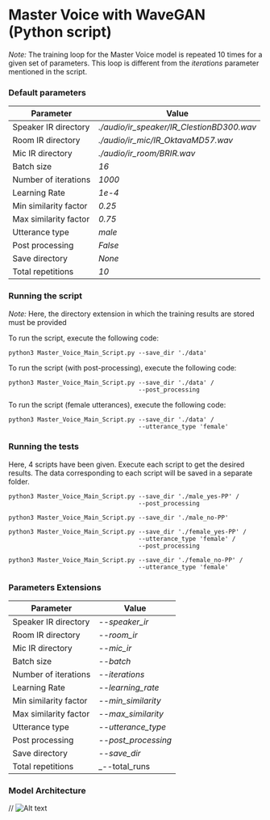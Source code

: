 # Master Voice with WaveGAN (Python script)

_Note:_ The training loop for the Master Voice model is repeated 10 times for a given set of parameters. This loop is different from the _iterations_ parameter mentioned in the script.

### Default parameters
| Parameter               | Value |
| ----------------------- | ------------- |
| Speaker IR directory    |  _./audio/ir_speaker/IR_ClestionBD300.wav_  |
| Room IR directory       | _./audio/ir_mic/IR_OktavaMD57.wav_  |
| Mic IR directory        | _./audio/ir_room/BRIR.wav_  |
| Batch size              | _16_  |
| Number of iterations    | _1000_  |
| Learning Rate           | _1e-4_  |
| Min similarity factor   | _0.25_  |
| Max similarity factor   | _0.75_  |
| Utterance type          | _male_ |
| Post processing         | _False_  |
| Save directory          | _None_  |
| Total repetitions       | _10_  |

### Running the script
_Note:_ Here, the directory extension in which the training results are stored must be provided

To run the script, execute the following code:
```
python3 Master_Voice_Main_Script.py --save_dir './data'
```

To run the script (with post-processing), execute the following code:
```
python3 Master_Voice_Main_Script.py --save_dir './data' /
                                    --post_processing
```

To run the script (female utterances), execute the following code:
```
python3 Master_Voice_Main_Script.py --save_dir './data' /
                                    --utterance_type 'female'
```
### Running the tests
Here, 4 scripts have been given. Execute each script to get the desired results. The data corresponding to each script will be saved in a separate folder.

```
python3 Master_Voice_Main_Script.py --save_dir './male_yes-PP' /
                                    --post_processing

python3 Master_Voice_Main_Script.py --save_dir './male_no-PP'

python3 Master_Voice_Main_Script.py --save_dir './female_yes-PP' /
                                    --utterance_type 'female' /
                                    --post_processing

python3 Master_Voice_Main_Script.py --save_dir './female_no-PP' /
                                    --utterance_type 'female'
```

### Parameters Extensions
| Parameter               | Value |
| ----------------------- | ------------- |
| Speaker IR directory    |  _--speaker_ir_  |
| Room IR directory       | _--room_ir_ |
| Mic IR directory        | _--mic_ir_  |
| Batch size              | _--batch_  |
| Number of iterations    | _--iterations_  |
| Learning Rate           | _--learning_rate_  |
| Min similarity factor   | _--min_similarity_  |
| Max similarity factor   | _--max_similarity_  |
| Utterance type          | _--utterance_type_ |
| Post processing         | _--post_processing_  |
| Save directory          | _--save_dir_  |
| Total repetitions       | _--total_runs  |

### Model Architecture
// ![Alt text](https://github.com/mirkomarras/mastervoices/blob/master/Master_Voice_with_WaveGAN/model.png?raw=true "Model Summary")

